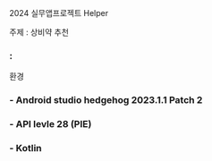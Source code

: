2024 실무앱프로젝트 Helper

주제 : 상비약 추천
### : 

환경
### - Android studio hedgehog 2023.1.1 Patch 2
### - API levle 28 (PIE)
### - Kotlin
